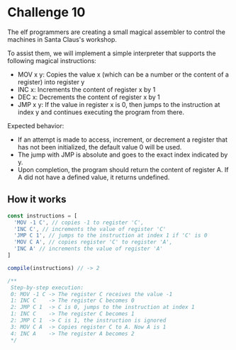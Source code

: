 # Challenge 10

The elf programmers are creating a small magical assembler to control the machines in Santa Claus's workshop.

To assist them, we will implement a simple interpreter that supports the following magical instructions:

- MOV x y: Copies the value x (which can be a number or the content of a register) into register y
- INC x: Increments the content of register x by 1
- DEC x: Decrements the content of register x by 1
- JMP x y: If the value in register x is 0, then jumps to the instruction at index y and continues executing the program from there.

Expected behavior:
- If an attempt is made to access, increment, or decrement a register that has not been initialized, the default value 0 will be used.
- The jump with JMP is absolute and goes to the exact index indicated by y.
- Upon completion, the program should return the content of register A. If A did not have a defined value, it returns undefined.
## How it works

```javascript
const instructions = [
  'MOV -1 C', // copies -1 to register 'C',
  'INC C', // increments the value of register 'C'
  'JMP C 1', // jumps to the instruction at index 1 if 'C' is 0
  'MOV C A', // copies register 'C' to register 'A',
  'INC A' // increments the value of register 'A'
]

compile(instructions) // -> 2

/**
 Step-by-step execution:
 0: MOV -1 C -> The register C receives the value -1
 1: INC C    -> The register C becomes 0
 2: JMP C 1  -> C is 0, jumps to the instruction at index 1
 1: INC C    -> The register C becomes 1
 2: JMP C 1  -> C is 1, the instruction is ignored
 3: MOV C A  -> Copies register C to A. Now A is 1
 4: INC A    -> The register A becomes 2
 */

```